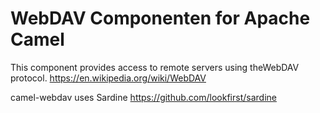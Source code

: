 # WebDAV Componenten for Apache Camel

This component provides access to remote servers using theWebDAV protocol.
https://en.wikipedia.org/wiki/WebDAV

camel-webdav uses Sardine https://github.com/lookfirst/sardine
